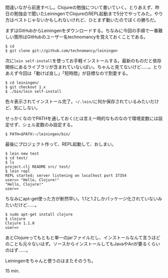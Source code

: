 間違いながら前進すべし。Clojureの勉強について書いていく。とりあえず、昨日の勉強会で聞いたLeiningenでClojureのREPL起動まで5分でやってみた。やり方はベストじゃないかもしれないけれど、ひとまず動いたのでぼくの勝ちだ。

まずはGitHubからLeiningenをダウンロードする。ちなみに今回の手順で一番難しい箇所はGitHubのユーザー名technomancyを覚えておくことである。

    $ cd
    $ git clone git://github.com/technomancy/leiningen

次に`lein self-install`を使ってお手軽インストールする。最新のものだと依存関係にあるライブラリが含まれていないぽい。ちゃんと見てないけど……。とりあえず今回は「動けば良し」「短時間」が目標なので割愛する。

    $ cd leiningen/
    $ git checkout 1.x
    $ ./bin/lein self-install

色々表示されてインストール完了。`~/.lein/`に何か保存されているみたいだけど、気にしない。

せっかくなのでPATHを通しておく(とは言え一時的なものなので環境変数には設定せず、シェル変数のみ設定する。

    $ PATH=$PATH:~/leiningen/bin/

最後にプロジェクト作って、REPL起動して、おしまい。

    $ lein new test
    $ cd test/
    $ ls
    project.clj README src/ test/
    $ lein repl
    REPL started; server listening on localhost port 37354
    user=> "Hello, Clojure!"
    "Hello, Clojure!"
    user=> 

ちなみにapt-get使った方が断然早い。1.1と1.2しかパッケージ化されていないみたいだけど……。

    $ sudo apt-get install clojure
    $ clojure
    Clojure 1.1.0
    user=> 

あとClojureってもともと単一のjarファイルだし、インストールなんて言うほどのことも元々ないはず。ソースからインストールしてもJavaやAnが要るくらいのはず……。

Leiningenをちゃんと使うのはまたそのうち。

15 min.
